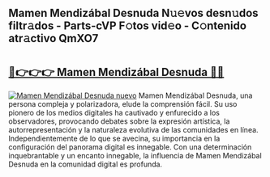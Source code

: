 ## Mamen Mendizábal Desnuda N𝚞𝚎vos desn𝚞dos filtr𝚊dos - Parts-cVP F𝚘tos vid𝚎o - C𝚘ntenido atr𝚊ctivo QmXO7

# <h2><a href="http://mb0zgf.tromn.icu/?c=Mamen+Mendiz%c3%a1bal+Desnuda">🔗👉👉👉 Mamen Mendizábal Desnuda 🔗🔗</a></h2>

[![Mamen Mendizábal Desnuda nuevo](https://i.imgur.com/pEAQMta.gif)](http://mb0zgf.tromn.icu/?c=Mamen+Mendiz%c3%a1bal+Desnuda)
Mamen Mendizábal Desnuda, una persona compleja y polarizadora, elude la comprensión fácil. Su uso pionero de los medios digitales ha cautivado y enfurecido a los observadores, provocando debates sobre la expresión artística, la autorrepresentación y la naturaleza evolutiva de las comunidades en línea. Independientemente de lo que se avecina, su importancia en la configuración del panorama digital es innegable. Con una determinación inquebrantable y un encanto innegable, la influencia de Mamen Mendizábal Desnuda en la comunidad digital es profunda.
